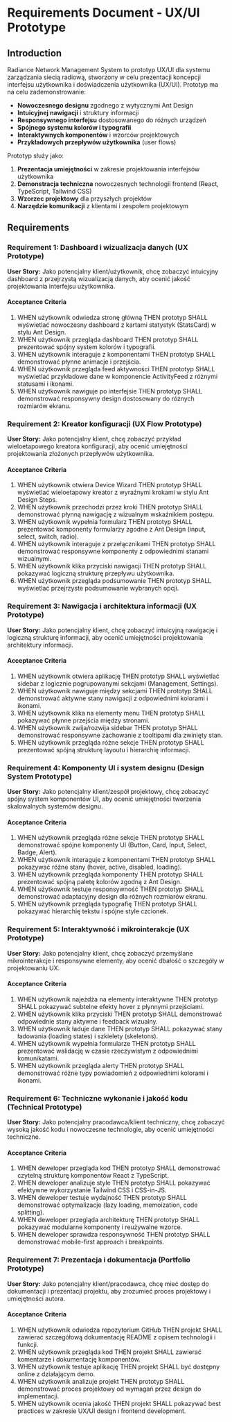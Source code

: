 # Requirements Document - UX/UI Prototype

## Introduction

Radiance Network Management System to prototyp UX/UI dla systemu zarządzania siecią radiową, stworzony w celu prezentacji koncepcji interfejsu użytkownika i doświadczenia użytkownika (UX/UI). Prototyp ma na celu zademonstrowanie:

- **Nowoczesnego designu** zgodnego z wytycznymi Ant Design
- **Intuicyjnej nawigacji** i struktury informacji
- **Responsywnego interfejsu** dostosowanego do różnych urządzeń
- **Spójnego systemu kolorów i typografii**
- **Interaktywnych komponentów** i wzorców projektowych
- **Przykładowych przepływów użytkownika** (user flows)

Prototyp służy jako:
1. **Prezentacja umiejętności** w zakresie projektowania interfejsów użytkownika
2. **Demonstracja techniczna** nowoczesnych technologii frontend (React, TypeScript, Tailwind CSS)
3. **Wzorzec projektowy** dla przyszłych projektów
4. **Narzędzie komunikacji** z klientami i zespołem projektowym

## Requirements

### Requirement 1: Dashboard i wizualizacja danych (UX Prototype)

**User Story:** Jako potencjalny klient/użytkownik, chcę zobaczyć intuicyjny dashboard z przejrzystą wizualizacją danych, aby ocenić jakość projektowania interfejsu użytkownika.

#### Acceptance Criteria

1. WHEN użytkownik odwiedza stronę główną THEN prototyp SHALL wyświetlać nowoczesny dashboard z kartami statystyk (StatsCard) w stylu Ant Design.
2. WHEN użytkownik przegląda dashboard THEN prototyp SHALL prezentować spójny system kolorów i typografii.
3. WHEN użytkownik interaguje z komponentami THEN prototyp SHALL demonstrować płynne animacje i przejścia.
4. WHEN użytkownik przegląda feed aktywności THEN prototyp SHALL wyświetlać przykładowe dane w komponencie ActivityFeed z różnymi statusami i ikonami.
5. WHEN użytkownik nawiguje po interfejsie THEN prototyp SHALL demonstrować responsywny design dostosowany do różnych rozmiarów ekranu.

### Requirement 2: Kreator konfiguracji (UX Flow Prototype)

**User Story:** Jako potencjalny klient, chcę zobaczyć przykład wieloetapowego kreatora konfiguracji, aby ocenić umiejętności projektowania złożonych przepływów użytkownika.

#### Acceptance Criteria

1. WHEN użytkownik otwiera Device Wizard THEN prototyp SHALL wyświetlać wieloetapowy kreator z wyraźnymi krokami w stylu Ant Design Steps.
2. WHEN użytkownik przechodzi przez kroki THEN prototyp SHALL demonstrować płynną nawigację z wizualnym wskaźnikiem postępu.
3. WHEN użytkownik wypełnia formularz THEN prototyp SHALL prezentować komponenty formularzy zgodne z Ant Design (input, select, switch, radio).
4. WHEN użytkownik interaguje z przełącznikami THEN prototyp SHALL demonstrować responsywne komponenty z odpowiednimi stanami wizualnymi.
5. WHEN użytkownik klika przyciski nawigacji THEN prototyp SHALL pokazywać logiczną strukturę przepływu użytkownika.
6. WHEN użytkownik przegląda podsumowanie THEN prototyp SHALL wyświetlać przejrzyste podsumowanie wybranych opcji.

### Requirement 3: Nawigacja i architektura informacji (UX Prototype)

**User Story:** Jako potencjalny klient, chcę zobaczyć intuicyjną nawigację i logiczną strukturę informacji, aby ocenić umiejętności projektowania architektury informacji.

#### Acceptance Criteria

1. WHEN użytkownik otwiera aplikację THEN prototyp SHALL wyświetlać sidebar z logicznie pogrupowanymi sekcjami (Management, Settings).
2. WHEN użytkownik nawiguje między sekcjami THEN prototyp SHALL demonstrować aktywne stany nawigacji z odpowiednimi kolorami i ikonami.
3. WHEN użytkownik klika na elementy menu THEN prototyp SHALL pokazywać płynne przejścia między stronami.
4. WHEN użytkownik zwija/rozwija sidebar THEN prototyp SHALL demonstrować responsywne zachowanie z tooltipami dla zwinięty stan.
5. WHEN użytkownik przegląda różne sekcje THEN prototyp SHALL prezentować spójną strukturę layoutu i hierarchię informacji.

### Requirement 4: Komponenty UI i system designu (Design System Prototype)

**User Story:** Jako potencjalny klient/zespół projektowy, chcę zobaczyć spójny system komponentów UI, aby ocenić umiejętności tworzenia skalowalnych systemów designu.

#### Acceptance Criteria

1. WHEN użytkownik przegląda różne sekcje THEN prototyp SHALL demonstrować spójne komponenty UI (Button, Card, Input, Select, Badge, Alert).
2. WHEN użytkownik interaguje z komponentami THEN prototyp SHALL pokazywać różne stany (hover, active, disabled, loading).
3. WHEN użytkownik przegląda komponenty THEN prototyp SHALL prezentować spójną paletę kolorów zgodną z Ant Design.
4. WHEN użytkownik testuje responsywność THEN prototyp SHALL demonstrować adaptacyjny design dla różnych rozmiarów ekranu.
5. WHEN użytkownik przegląda typografię THEN prototyp SHALL pokazywać hierarchię tekstu i spójne style czcionek.

### Requirement 5: Interaktywność i mikrointerakcje (UX Prototype)

**User Story:** Jako potencjalny klient, chcę zobaczyć przemyślane mikrointerakcje i responsywne elementy, aby ocenić dbałość o szczegóły w projektowaniu UX.

#### Acceptance Criteria

1. WHEN użytkownik najeżdża na elementy interaktywne THEN prototyp SHALL pokazywać subtelne efekty hover z płynnymi przejściami.
2. WHEN użytkownik klika przyciski THEN prototyp SHALL demonstrować odpowiednie stany aktywne i feedback wizualny.
3. WHEN użytkownik ładuje dane THEN prototyp SHALL pokazywać stany ładowania (loading states) i szkielety (skeletons).
4. WHEN użytkownik wypełnia formularze THEN prototyp SHALL prezentować walidację w czasie rzeczywistym z odpowiednimi komunikatami.
5. WHEN użytkownik przegląda alerty THEN prototyp SHALL demonstrować różne typy powiadomień z odpowiednimi kolorami i ikonami.

### Requirement 6: Techniczne wykonanie i jakość kodu (Technical Prototype)

**User Story:** Jako potencjalny pracodawca/klient techniczny, chcę zobaczyć wysoką jakość kodu i nowoczesne technologie, aby ocenić umiejętności techniczne.

#### Acceptance Criteria

1. WHEN deweloper przegląda kod THEN prototyp SHALL demonstrować czytelną strukturę komponentów React z TypeScript.
2. WHEN deweloper analizuje style THEN prototyp SHALL pokazywać efektywne wykorzystanie Tailwind CSS i CSS-in-JS.
3. WHEN deweloper testuje wydajność THEN prototyp SHALL demonstrować optymalizacje (lazy loading, memoization, code splitting).
4. WHEN deweloper przegląda architekturę THEN prototyp SHALL pokazywać modularne komponenty i reużywalne wzorce.
5. WHEN deweloper sprawdza responsywność THEN prototyp SHALL demonstrować mobile-first approach i breakpoints.

### Requirement 7: Prezentacja i dokumentacja (Portfolio Prototype)

**User Story:** Jako potencjalny klient/pracodawca, chcę mieć dostęp do dokumentacji i prezentacji projektu, aby zrozumieć proces projektowy i umiejętności autora.

#### Acceptance Criteria

1. WHEN użytkownik odwiedza repozytorium GitHub THEN projekt SHALL zawierać szczegółową dokumentację README z opisem technologii i funkcji.
2. WHEN użytkownik przegląda kod THEN projekt SHALL zawierać komentarze i dokumentację komponentów.
3. WHEN użytkownik testuje aplikację THEN projekt SHALL być dostępny online z działającym demo.
4. WHEN użytkownik analizuje projekt THEN prototyp SHALL demonstrować proces projektowy od wymagań przez design do implementacji.
5. WHEN użytkownik ocenia jakość THEN projekt SHALL pokazywać best practices w zakresie UX/UI design i frontend development.